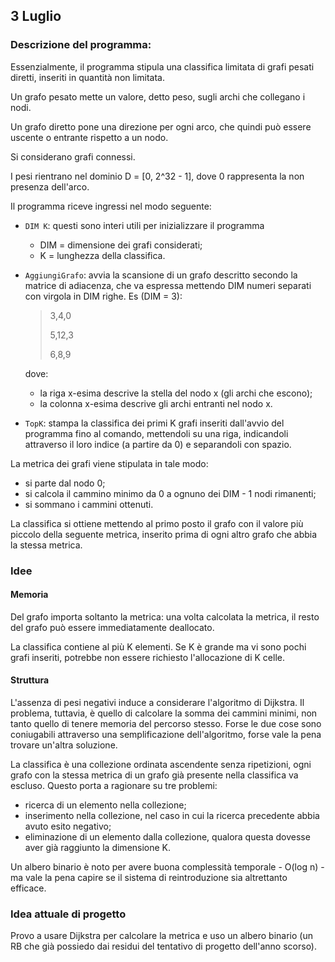 ## 3 Luglio

### Descrizione del programma:

Essenzialmente, il programma stipula una classifica limitata di grafi pesati diretti, inseriti in quantità
non limitata.

Un grafo pesato mette un valore, detto peso, sugli archi che collegano i nodi.

Un grafo diretto pone una direzione per ogni arco, che quindi può essere uscente o entrante rispetto a un 
nodo.

Si considerano grafi connessi.

I pesi rientrano nel dominio D = [0, 2^32 - 1], dove 0 rappresenta la non presenza dell'arco.

Il programma riceve ingressi nel modo seguente:

- `DIM K`: questi sono interi utili per inizializzare il programma
  - DIM = dimensione dei grafi considerati;
  - K = lunghezza della classifica.  
- `AggiungiGrafo`: avvia la scansione di un grafo descritto secondo la matrice di adiacenza, che va
  espressa mettendo DIM numeri separati con virgola in DIM righe. 
  Es (DIM = 3):

    > 3,4,0
  > 
    > 5,12,3
  > 
    > 6,8,9
  
    dove:
    - la riga x-esima descrive la stella del nodo x (gli archi che escono);
    - la colonna x-esima descrive gli archi entranti nel nodo x.
    
- `TopK`: stampa la classifica dei primi K grafi inseriti dall'avvio del programma fino al comando, 
  mettendoli su una riga, indicandoli attraverso il loro indice (a partire da 0) e separandoli con spazio.

La metrica dei grafi viene stipulata in tale modo:

- si parte dal nodo 0;
- si calcola il cammino minimo da 0 a ognuno dei DIM - 1 nodi rimanenti;
- si sommano i cammini ottenuti.

La classifica si ottiene mettendo al primo posto il grafo con il valore più piccolo della seguente metrica,
inserito prima di ogni altro grafo che abbia la stessa metrica.

### Idee

#### Memoria

Del grafo importa soltanto la metrica: una volta calcolata la metrica, il resto del grafo può
essere immediatamente deallocato.

La classifica contiene al più K elementi. Se K è grande ma vi sono pochi grafi inseriti, potrebbe non
essere richiesto l'allocazione di K celle.

#### Struttura

L'assenza di pesi negativi induce a considerare l'algoritmo di Dijkstra. Il problema, tuttavia, è quello
di calcolare la somma dei cammini minimi, non tanto quello di tenere memoria del percorso stesso.
Forse le due cose sono coniugabili attraverso una semplificazione dell'algoritmo, forse vale la pena trovare
un'altra soluzione.

La classifica è una collezione ordinata ascendente senza ripetizioni, ogni grafo con la stessa metrica di
un grafo già presente nella classifica va escluso. Questo porta a ragionare su tre problemi:

- ricerca di un elemento nella collezione;
- inserimento nella collezione, nel caso in cui la ricerca precedente abbia avuto esito negativo;
- eliminazione di un elemento dalla collezione, qualora questa dovesse aver già raggiunto la dimensione K.

Un albero binario è noto per avere buona complessità temporale - O(log n) - ma vale la pena capire se il
sistema di reintroduzione sia altrettanto efficace.

### Idea attuale di progetto

Provo a usare Dijkstra per calcolare la metrica e uso un albero binario (un RB che già possiedo dai residui
del tentativo di progetto dell'anno scorso).